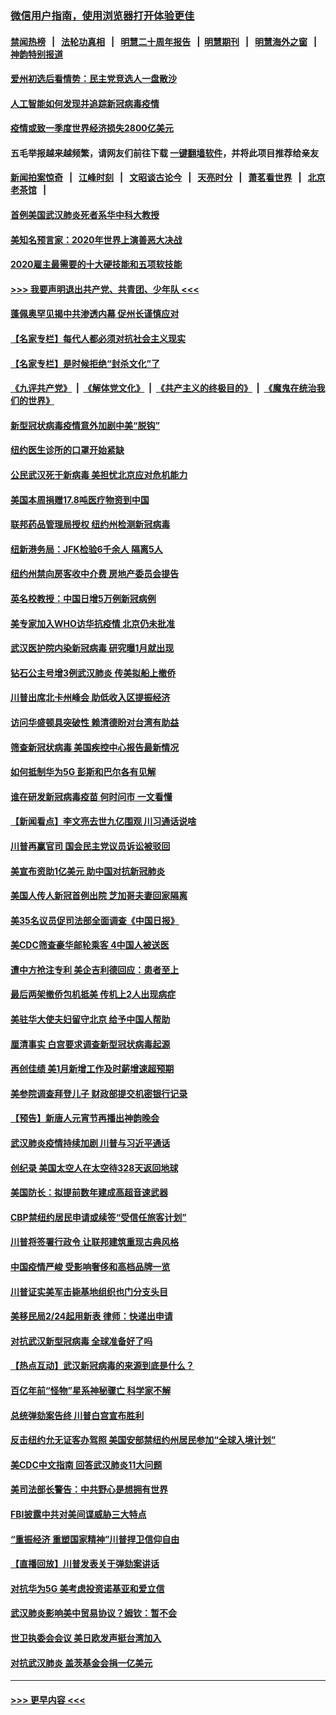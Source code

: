 ### [微信用户指南，使用浏览器打开体验更佳](https://github.com/gfw-breaker/banned-news1/blob/master/indexes/wechat-guide.md?t=0)
#### [禁闻热榜](热点新闻.md?t=0)  &nbsp;&nbsp;|&nbsp;&nbsp; [法轮功真相](https://github.com/gfw-breaker/truth/blob/master/README.md?t=0) &nbsp;&nbsp;|&nbsp;&nbsp; [明慧二十周年报告](https://github.com/gfw-breaker/mh-reports/blob/master/README.md?t=0) &nbsp;&nbsp;|&nbsp;&nbsp;[明慧期刊](https://github.com/gfw-breaker/mh-qikan) &nbsp;&nbsp;|&nbsp;&nbsp; [明慧海外之窗](https://github.com/gfw-breaker/mh-news/blob/master/README.md?t=0) &nbsp;&nbsp;|&nbsp;&nbsp; [神韵特别报道](https://github.com/gfw-breaker/mh-news/blob/master/shenyun.md?t=0)
#### [爱州初选后看情势：民主党竞选人一盘散沙](../pages/nsc412/n11856557.md?t=02100744) 
#### [人工智能如何发现并追踪新冠病毒疫情](../pages/nsc412/n11856398.md?t=02100744) 
#### [疫情或致一季度世界经济损失2800亿美元](../pages/nsc412/n11855639.md?t=02100744) 
#### 五毛举报越来越频繁，请网友们前往下载 [一键翻墙软件](https://github.com/gfw-breaker/ssr-accounts)，并将此项目推荐给亲友
#### [新闻拍案惊奇](https://github.com/gfw-breaker/banned-news1/blob/master/pages/link4.md) &nbsp;&nbsp;|&nbsp;&nbsp; [江峰时刻](https://github.com/gfw-breaker/banned-news1/blob/master/pages/link4.md) &nbsp;&nbsp;|&nbsp;&nbsp; [文昭谈古论今](https://github.com/gfw-breaker/banned-news1/blob/master/pages/link4.md) &nbsp;&nbsp;|&nbsp;&nbsp; [天亮时分](https://github.com/gfw-breaker/banned-news1/blob/master/pages/link4.md) &nbsp;&nbsp;|&nbsp;&nbsp; [萧茗看世界](https://github.com/gfw-breaker/banned-news1/blob/master/pages/link4.md) &nbsp;&nbsp;|&nbsp;&nbsp; [北京老茶馆](https://github.com/gfw-breaker/banned-news1/blob/master/pages/link4.md) &nbsp;&nbsp;|&nbsp;&nbsp; 
#### [首例美国武汉肺炎死者系华中科大教授](../pages/nsc412/n11855500.md?t=02100744) 
#### [美知名预言家：2020年世界上演善恶大决战](../pages/nsc412/n11855418.md?t=02100744) 
#### [2020雇主最需要的十大硬技能和五项软技能](../pages/nsc412/n11850953.md?t=02100744) 
#### [>>> 我要声明退出共产党、共青团、少年队 <<<](https://github.com/begood0513/goodnews/blob/master/quit/letter.md) 
#### [蓬佩奥罕见揭中共渗透内幕 促州长谨慎应对](../pages/nsc412/n11854685.md?t=02100744) 
#### [【名家专栏】每代人都必须对抗社会主义现实](../pages/nsc412/n11831412.md?t=02100744) 
#### [【名家专栏】是时候拒绝“封杀文化”了](../pages/nsc412/n11814093.md?t=02100744) 
#### [《九评共产党》](https://github.com/begood0513/9ping.md/blob/master/README.md) &nbsp;|&nbsp; [《解体党文化》](../../../../jtdwh.md/blob/master/README.md)  &nbsp;|&nbsp; [《共产主义的终极目的》](../../../../gczydzjmd.md/blob/master/README.md) &nbsp;|&nbsp; [《魔鬼在统治我们的世界》](../../../../mgztzwmdsj.md/blob/master/README.md) 
#### [新型冠状病毒疫情意外加剧中美“脱钩”](../pages/nsc412/n11854475.md?t=02100744) 
#### [纽约医生诊所的口罩开始紧缺](../pages/nsc412/n11853364.md?t=02100744) 
#### [公民武汉死于新病毒 美担忧北京应对危机能力](../pages/nsc412/n11854331.md?t=02100744) 
#### [美国本周捐赠17.8吨医疗物资到中国](../pages/nsc412/n11854269.md?t=02100744) 
#### [联邦药品管理局授权  纽约州检测新冠病毒](../pages/nsc412/n11853371.md?t=02100744) 
#### [纽新港务局：JFK检验6千余人  隔离5人](../pages/nsc412/n11853366.md?t=02100744) 
#### [纽约州禁向房客收中介费  房地产委员会提告](../pages/nsc412/n11853360.md?t=02100744) 
#### [英名校教授：中国日增5万例新冠病例](../pages/nsc412/n11854174.md?t=02100744) 
#### [美专家加入WHO访华抗疫情 北京仍未批准](../pages/nsc412/n11854043.md?t=02100744) 
#### [武汉医护院内染新冠病毒 研究曝1月就出现](../pages/nsc412/n11852928.md?t=02100744) 
#### [钻石公主号增3例武汉肺炎 传美拟船上撤侨](../pages/nsc412/n11853240.md?t=02100744) 
#### [川普出席北卡州峰会 助低收入区提振经济](../pages/nsc412/n11853232.md?t=02100744) 
#### [访问华盛顿具突破性 赖清德盼对台湾有助益](../pages/nsc412/n11853129.md?t=02100744) 
#### [筛查新冠状病毒 美国疾控中心报告最新情况](../pages/nsc412/n11853070.md?t=02100744) 
#### [如何抵制华为5G 彭斯和巴尔各有见解](../pages/nsc412/n11852535.md?t=02100744) 
#### [谁在研发新冠病毒疫苗 何时问市 一文看懂](../pages/nsc412/n11852840.md?t=02100744) 
#### [【新闻看点】李文亮去世九亿围观 川习通话说啥](../pages/nsc412/n11852360.md?t=02100744) 
#### [川普再赢官司 国会民主党议员诉讼被驳回](../pages/nsc412/n11852287.md?t=02100744) 
#### [美宣布资助1亿美元 助中国对抗新冠肺炎](../pages/nsc412/n11852531.md?t=02100744) 
#### [美国人传人新冠首例出院 芝加哥夫妻回家隔离](../pages/nsc412/n11852452.md?t=02100744) 
#### [美35名议员促司法部全面调查《中国日报》](../pages/nsc412/n11852435.md?t=02100744) 
#### [美CDC筛查豪华邮轮乘客 4中国人被送医](../pages/nsc412/n11852085.md?t=02100744) 
#### [遭中方抢注专利 美企吉利德回应：患者至上](../pages/nsc412/n11852037.md?t=02100744) 
#### [最后两架撤侨包机抵美 传机上2人出现病症](../pages/nsc412/n11852173.md?t=02100744) 
#### [美驻华大使夫妇留守北京 给予中国人帮助](../pages/nsc412/n11852165.md?t=02100744) 
#### [厘清事实 白宫要求调查新型冠状病毒起源](../pages/nsc412/n11852106.md?t=02100744) 
#### [再创佳绩 美1月新增工作及时薪增速超预期](../pages/nsc412/n11852174.md?t=02100744) 
#### [美参院调查拜登儿子 财政部提交机密银行记录](../pages/nsc412/n11851808.md?t=02100744) 
#### [【预告】新唐人元宵节再播出神韵晚会](../pages/nsc412/n11843192.md?t=02100744) 
#### [武汉肺炎疫情持续加剧 川普与习近平通话](../pages/nsc412/n11851613.md?t=02100744) 
#### [创纪录 美国太空人在太空待328天返回地球](../pages/nsc412/n11851266.md?t=02100744) 
#### [美国防长：拟提前数年建成高超音速武器](../pages/nsc412/n11850959.md?t=02100744) 
#### [CBP禁纽约居民申请或续签“受信任旅客计划”](../pages/nsc412/n11850857.md?t=02100744) 
#### [川普将签署行政令 让联邦建筑重现古典风格](../pages/nsc412/n11850654.md?t=02100744) 
#### [中国疫情严峻 受影响奢侈和高档品牌一览](../pages/nsc412/n11850319.md?t=02100744) 
#### [川普证实美军击毙基地组织也门分支头目](../pages/nsc412/n11850383.md?t=02100744) 
#### [美移民局2/24起用新表 律师：快递出申请](../pages/nsc412/n11848220.md?t=02100744) 
#### [对抗武汉新型冠病毒 全球准备好了吗](../pages/nsc412/n11850142.md?t=02100744) 
#### [【热点互动】武汉新冠病毒的来源到底是什么？](../pages/nsc412/n11849749.md?t=02100744) 
#### [百亿年前“怪物”星系神秘骤亡 科学家不解](../pages/nsc412/n11849863.md?t=02100744) 
#### [总统弹劾案告终 川普白宫宣布胜利](../pages/nsc412/n11849985.md?t=02100744) 
#### [反击纽约允无证客办驾照  美国安部禁纽约州居民参加“全球入境计划”](../pages/nsc412/n11849828.md?t=02100744) 
#### [美CDC中文指南 回答武汉肺炎11大问题](../pages/nsc412/n11849703.md?t=02100744) 
#### [美司法部长警告：中共野心是想拥有世界](../pages/nsc412/n11849769.md?t=02100744) 
#### [FBI披露中共对美间谍威胁三大特点](../pages/nsc412/n11849700.md?t=02100744) 
#### [“重振经济 重塑国家精神”川普捍卫信仰自由](../pages/nsc412/n11849641.md?t=02100744) 
#### [【直播回放】川普发表关于弹劾案讲话](../pages/nsc412/n11849472.md?t=02100744) 
#### [对抗华为5G 美考虑投资诺基亚和爱立信](../pages/nsc412/n11849510.md?t=02100744) 
#### [武汉肺炎影响美中贸易协议？姆钦：暂不会](../pages/nsc412/n11849497.md?t=02100744) 
#### [世卫执委会会议 美日欧发声挺台湾加入](../pages/nsc412/n11849433.md?t=02100744) 
#### [对抗武汉肺炎 盖茨基金会捐一亿美元](../pages/nsc412/n11848953.md?t=02100744) 

----
#### [ >>> 更早内容 <<< ](../indexes/nsc412-earlier.md)

